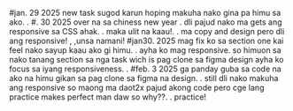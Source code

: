 #jan. 29 2025 
new task sugod karun hoping makuha nako gina pa himu sa ako. .
#. 30 2025
 over na sa chiness new year . dli pajud nako ma gets ang responsive sa CSS ahak. . 
 maka ulit na kaau!. . ma copy and design pero dli ang responsive! , ,unsa namani!
 #jan30. 2025
 mag fix ko sa section one kai feel nako sayup kaau ako gi himu. . ayha ko mag responsive. 
 so himuon sa nako tanang section sa nga task wich is pag clone sa figma design ayha ko focus sa iyang responsiveness. . 
 #feb. 3 2025 
 ga panday guba sa code na ako na himu gikan sa pag clone sa figma na design. . 
 still dli nako makuha ang responsive so maong ma daot2x pajud akong code pero cge lang practice makes perfect man daw so why??. . practice!
